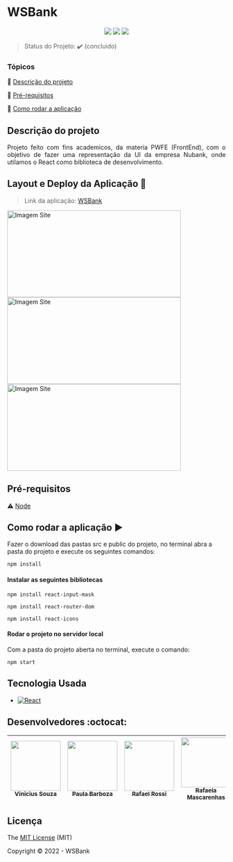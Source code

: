 <h1>WSBank</h1>

<p align="center">
  <img src="https://img.shields.io/static/v1?label=react&message=framework&color=blue&style=for-the-badge&logo=REACT"/>
  <img src="https://img.shields.io/static/v1?label=Netlify&message=deploy&color=blue&style=for-the-badge&logo=netlify"/>
  <img src="http://img.shields.io/static/v1?label=License&message=MIT&color=green&style=for-the-badge"/>
</p>

> Status do Projeto: :heavy_check_mark: (concluido)

### Tópicos 

:small_blue_diamond: [Descrição do projeto](#descrição-do-projeto)



:small_blue_diamond: [Pré-requisitos](#pré-requisitos)

:small_blue_diamond: [Como rodar a aplicação](#como-rodar-a-aplicação-arrow_forward)

## Descrição do projeto 

<p align="justify">
  Projeto feito com fins academicos, da materia PWFE (FrontEnd), com o objetivo de fazer uma representação da UI da empresa Nubank, onde utilamos o React como biblioteca de desenvolvimento.
</p>

## Layout e Deploy da Aplicação :dash:

> Link da aplicação: [WSBank](https://exquisite-taiyaki-a13784.netlify.app) 

<img width="400px" height="200px" src="https://cdn.discordapp.com/attachments/905749782721597455/962848105764646912/unknown.png" alt="Imagem Site"> <img width="400px" height="200px" src="https://cdn.discordapp.com/attachments/905749782721597455/962848145199489074/unknown.png" alt="Imagem Site">  <img width="400px" height="200px" src="https://cdn.discordapp.com/attachments/905749782721597455/962848183698989077/unknown.png" alt="Imagem Site"> 

## Pré-requisitos

:warning: [Node](https://nodejs.org/en/download/)

## Como rodar a aplicação :arrow_forward:

Fazer o download das pastas src e public do projeto, no terminal abra a pasta do projeto e execute os seguintes comandos:

```
npm install 
```

#### Instalar as seguintes bibliotecas
```
npm install react-input-mask
```
```
npm install react-router-dom
```
```
npm install react-icons
```

#### Rodar o projeto no servidor local
Com a pasta do projeto aberta no terminal, execute o comando:
```
npm start
```

## Tecnologia Usada

- [![React](https://img.shields.io/badge/React-20232A?style=for-the-badge&logo=react&logoColor=61DAFB)](https://pt-br.reactjs.org)


## Desenvolvedores :octocat:

| [<img src="https://avatars.githubusercontent.com/u/91327153?v=4" width=115><br><sub>Vinicius Souza</sub>](https://github.com/Vinicius-Souza-Araujo) |  [<img src="https://avatars.githubusercontent.com/u/91341241?v=4" width=115><br><sub>Paula Barboza</sub>](https://github.com/Paula-Barboza) |  [<img src="https://avatars.githubusercontent.com/u/91340426?v=4" width=115><br><sub>Rafael Rossi</sub>](https://github.com/rafaellrossi) | [<img src="https://avatars.githubusercontent.com/u/88278315?v=4" width=115><br><sub>Rafaela Mascarenhas</sub>](https://github.com/RafaelaMascarenhas) | [<img src="https://avatars.githubusercontent.com/u/91344578?v=4" width=115><br><sub>Wesley da Silva</sub>](https://github.com/wesleww) | [<img src="https://avatars.githubusercontent.com/u/88379213?v=4" width=115><br><sub>Pedro Bicas</sub>](https://github.com/PedroBicas) |
| :---: | :---: | :---: | :---: | :---: | :---:


## Licença 

The [MIT License]() (MIT)

Copyright :copyright: 2022 - WSBank

